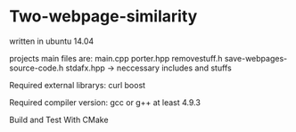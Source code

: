 # Two-webpage-similarity

written in ubuntu 14.04

projects main files are:
main.cpp
porter.hpp
removestuff.h
save-webpages-source-code.h
stdafx.hpp   ->    neccessary includes and stuffs 

Required external librarys:
curl
boost

Required compiler version:
gcc or g++ at least 4.9.3

Build and Test With CMake
